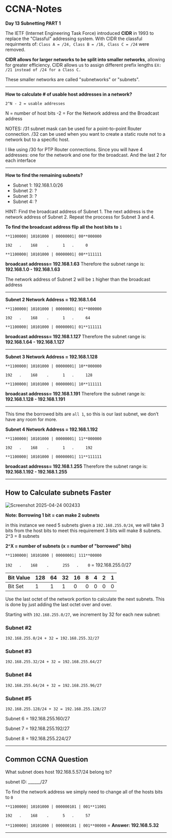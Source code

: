 # CCNA-Notes

**Day 13 Subnetting PART 1**

The IETF (Internet Engineering Task Force) introduced **CIDR** in 1993 to replace the "Classful" addressing system. With CIDR the classful requirments of: `Class A = /24, Class B = /16, Class C = /24` were removed. 

**CIDR allows for larger networks to be split into smaller networks**, allowing for greater efficiency. CIDR allows us to assign different prefix lengths `EX: /21 instead of /24 for a Class C.`

These smaller networks are called "subnetworks" or "subnets".

---------
**How to calculate # of usable host addresses in a network?**

`2^N - 2 = usable addresses`

N = number of host bits 
-2 = For the Network address and the Broadcast address

NOTES: /31 subnet mask can be used for a point-to-point Router connection. /32 can be used when you want to create a static route not to a network but to a specific host.

I like using /30 for PTP Router connections. Since you will have 4 addresses: one for the network and one for the broadcast. And the last 2 for each interface 

---------
**How to find the remaining subnets?**

- Subnet 1: 192.168.1.0/26
- Subnet 2: ?
- Subnet 3: ?
- Subnet 4: ?

HINT: Find the broadcast address of Subnet 1. The next address is the network address of Subnet 2. Repeat the proccess for Subnet 3 and 4. 

**To find the broadcast address flip all the host bits to** `1`


`**1100000| 10101000 | 00000001| 00**000000`
  
  `192   .    168    .      1   .     0`


`**1100000| 10101000 | 00000001| 00**111111`

**broadcast addresss= 192.168.1.63** Therefore the subnet range is: **192.168.1.0 - 192.168.1.63**

The network address of Subnet 2 will be `1` higher than the broadcast address

----

**Subnet 2 Network Address = 192.168.1.64**

                              
`**1100000| 10101000 | 00000001| 01**000000`

  `192   .    168    .      1   .     64`
  
`**1100000| 10101000 | 00000001| 01**111111`

**broadcast addresss= 192.168.1.127** Therefore the subnet range is: **192.168.1.64 - 192.168.1.127**

-----

**Subnet 3 Network Address = 192.168.1.128**

                              
`**1100000| 10101000 | 00000001| 10**000000`

  `192   .    168    .      1   .     128`
  
`**1100000| 10101000 | 00000001| 10**111111`

**broadcast addresss= 192.168.1.191** Therefore the subnet range is: **192.168.1.128 - 192.168.1.191**

-----
This time the borrowed bits are `all 1`, so this is our last subnet, we don’t have any room for more.

**Subnet 4 Network Address = 192.168.1.192**

`**1100000| 10101000 | 00000001| 11**000000`

 `192   .    168    .      1   .     192`

`**1100000| 10101000 | 00000001| 11**111111`

**broadcast addresss= 192.168.1.255** Therefore the subnet range is: **192.168.1.192 - 192.168.1.255**

------
## How to Calculate subnets Faster
![Screenshot 2025-04-24 002433](https://github.com/user-attachments/assets/1c110c3b-9f0e-48fe-8b4b-6bc4591cdc1e)

**Note: Borrowing 1 bit = can make 2 subnets** 

in this instance we need 5 subnets given a `192.168.255.0/24`, we will take 3 bits from the host bits to meet this requirement 3 bits will make 8 subnets. 2^3 = 8 subnets

**2^X = number of subnets 
(x = number of "borrowed" bits)**


`**1100000| 10101000 | 00000001| 111**00000`

 `192   .    168    .      255   .    0`  =  192.168.255.0/27


| Bit Value | 128 | 64 | 32 | 16 | 8 | 4 | 2 | 1 |
|-----------|-----|----|----|----|---|---|---|---|
| Bit Set   |  1  | 1  | 1  | 0  | 0 | 0 | 0 | 0 |

Use the last octet of the network portion to calculate the next subnets. This is done by just adding the last octet over and over.

Starting with `192.168.255.0/27`, we increment by 32 for each new subnet:

### Subnet #2
```
192.168.255.0/24 + 32 = 192.168.255.32/27
```

### Subnet #3
```
192.168.255.32/24 + 32 = 192.168.255.64/27
```

### Subnet #4
```
192.168.255.64/24 + 32 = 192.168.255.96/27
```

### Subnet #5
```
192.168.255.128/24 + 32 = 192.168.255.128/27
```

Subnet 6 = 192.168.255.160/27

Subnet 7 = 192.168.255.192/27

Subnet 8  = 192.168.255.224/27

----
## Common CCNA Question 
What subnet does host 192.168.5.57/24 belong to?

subnet ID: ______/27

To find the network address we simply need to change all of the hosts bits to `0`

`**1100000| 10101000 | 000000101 | 001**11001`

 `192   .    168    .      5   .     57`

`**1100000| 10101000 | 000000101 | 001**00000` = **Answer: 192.168.5.32**

----





